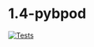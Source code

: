 # 1.4-pybpod

[![Tests](https://github.com/maxhoheiser/maxland/actions/workflows/pull-request-tests.yml/badge.svg)](https://github.com/maxhoheiser/maxland/actions/workflows/pull-request-tests.yml)
